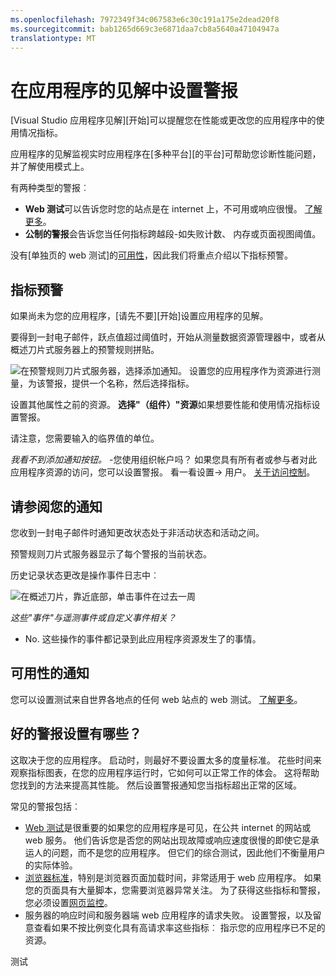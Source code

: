 ```yaml
---
ms.openlocfilehash: 7972349f34c067583e6c30c191a175e2dead20f8
ms.sourcegitcommit: bab1265d669c3e6871daa7cb8a5640a47104947a
translationtype: MT
---
```

<properties 
    pageTitle="在应用程序的见解中设置警报" 
    description="获取有关系统崩溃、 异常、 指标更改的电子邮件。" 
    services="application-insights" 
    documentationCenter=""
    authors="alancameronwills" 
    manager="douge"/>

<tags 
    ms.service="application-insights" 
    ms.workload="tbd" 
    ms.tgt_pltfrm="ibiza" 
    ms.devlang="na" 
    ms.topic="article" 
    ms.date="08/12/2015" 
    ms.author="awills"/>
 
# 在应用程序的见解中设置警报

[Visual Studio 应用程序见解][开始]可以提醒您在性能或更改您的应用程序中的使用情况指标。 

应用程序的见解监视实时应用程序在[多种平台][的平台]可帮助您诊断性能问题，并了解使用模式上。

有两种类型的警报︰
 
* **Web 测试**可以告诉您时您的站点是在 internet 上，不可用或响应很慢。 [了解更多][可用性]。
* **公制的警报**会告诉您当任何指标跨越段-如失败计数、 内存或页面视图阈值。 

没有[单独页的 web 测试]的[可用性]，因此我们将重点介绍以下指标预警。

## 指标预警

如果尚未为您的应用程序，[请先不要][开始]设置应用程序的见解。

要得到一封电子邮件，跃点值超过阈值时，开始从测量数据资源管理器中，或者从概述刀片式服务器上的预警规则拼贴。

![在预警规则刀片式服务器，选择添加通知。 设置您的应用程序作为资源进行测量，为该警报，提供一个名称，然后选择指标。](./media/app-insights-alerts/01-set-metric.png)

设置其他属性之前的资源。 **选择"（组件）"资源**如果想要性能和使用情况指标设置警报。

请注意，您需要输入的临界值的单位。

*我看不到添加通知按钮。* -您使用组织帐户吗？ 如果您具有所有者或参与者对此应用程序资源的访问，您可以设置警报。 看一看设置-> 用户。 [关于访问控制][角色]。

## 请参阅您的通知

您收到一封电子邮件时通知更改状态处于非活动状态和活动之间。 

预警规则刀片式服务器显示了每个警报的当前状态。

历史记录状态更改是操作事件日志中︰

![在概述刀片，靠近底部，单击事件在过去一周](./media/app-insights-alerts/09-alerts.png)

*这些"事件"与遥测事件或自定义事件相关？*

* No. 这些操作的事件都记录到此应用程序资源发生了的事情。 

## 可用性的通知

您可以设置测试来自世界各地点的任何 web 站点的 web 测试。 [了解更多][可用性]。

## 好的警报设置有哪些？

这取决于您的应用程序。 启动时，则最好不要设置太多的度量标准。 花些时间来观察指标图表，在您的应用程序运行时，它如何可以正常工作的体会。 这将帮助您找到的方法来提高其性能。 然后设置警报通知您当指标超出正常的区域。 

常见的警报包括︰

* [Web 测试][可用性]是很重要的如果您的应用程序是可见，在公共 internet 的网站或 web 服务。 他们告诉您是否您的网站出现故障或响应速度很慢的即使它是承运人的问题，而不是您的应用程序。 但它们的综合测试，因此他们不衡量用户的实际体验。
* [浏览器标准][客户端]，特别是浏览器页面加载时间，非常适用于 web 应用程序。 如果您的页面具有大量脚本，您需要浏览器异常关注。 为了获得这些指标和警报，您必须设置[网页监控][客户端]。
* 服务器的响应时间和服务器端 web 应用程序的请求失败。 设置警报，以及留意查看如果不按比例变化具有高请求率这些指标︰ 指示您的应用程序已不足的资源。



<!--Link references-->

[可用性]: app-insights-monitor-web-app-availability.md
[客户端]: app-insights-javascript.md
[平台]: app-insights-platforms.md
[角色]: app-insights-resources-roles-access-control.md
[start]: app-insights-get-started.md

 
测试
